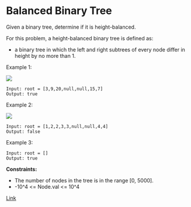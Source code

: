 # Balanced Binary Tree

Given a binary tree, determine if it is height-balanced.

For this problem, a height-balanced binary tree is defined as:

- a binary tree in which the left and right subtrees of every node differ in height by no more than 1.

Example 1:

![](https://assets.leetcode.com/uploads/2020/10/06/balance_1.jpg)
```
Input: root = [3,9,20,null,null,15,7]
Output: true
```

Example 2:

![](https://assets.leetcode.com/uploads/2020/10/06/balance_2.jpg)
```
Input: root = [1,2,2,3,3,null,null,4,4]
Output: false
```

Example 3:

```
Input: root = []
Output: true
```

**Constraints:**

- The number of nodes in the tree is in the range [0, 5000].
- -10^4 <= Node.val <= 10^4

[Link](https://leetcode.com/problems/balanced-binary-tree/)